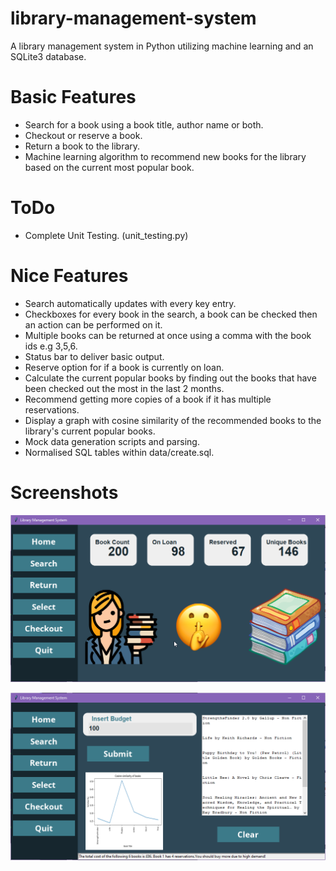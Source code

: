 # library-management-system
A library management system in Python utilizing machine learning and an SQLite3 database.

# Basic Features 

- Search for a book using a book title, author name or both.
- Checkout or reserve a book.
- Return a book to the library.
- Machine learning algorithm to recommend new books for the library based on the current most popular book.

# ToDo

- Complete Unit Testing. (unit_testing.py)

# Nice Features

- Search automatically updates with every key entry. 
- Checkboxes for every book in the search, a book can be checked then an action can be performed on it.
- Multiple books can be returned at once using a comma with the book ids e.g 3,5,6.
- Status bar to deliver basic output.
- Reserve option for if a book is currently on loan.
- Calculate the current popular books by finding out the books that have been checked out the most in the last 2 months.
- Recommend getting more copies of a book if it has multiple reservations.
- Display a graph with cosine similarity of the recommended books to the library's current popular books.
- Mock data generation scripts and parsing.
- Normalised SQL tables within data/create.sql.

# Screenshots

![Screenshot](/assets/screenshots/home.png)

![Screenshot](/assets/screenshots/select.png)